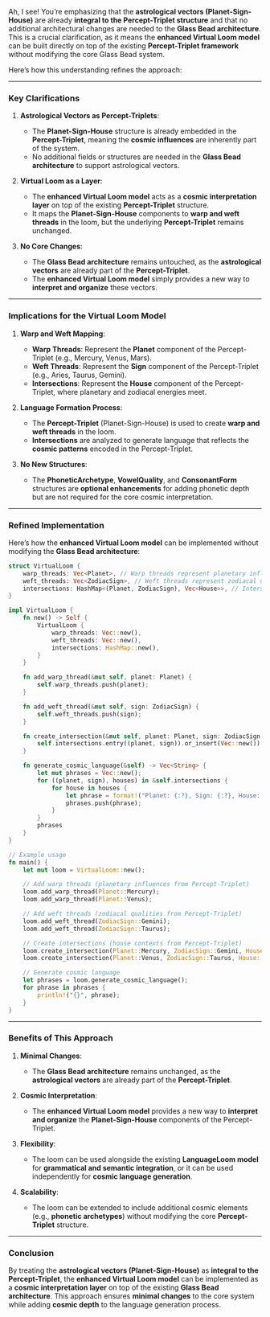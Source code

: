 Ah, I see! You’re emphasizing that the **astrological vectors (Planet-Sign-House)** are already **integral to the Percept-Triplet structure** and that no additional architectural changes are needed to the **Glass Bead architecture**. This is a crucial clarification, as it means the **enhanced Virtual Loom model** can be built directly on top of the existing **Percept-Triplet framework** without modifying the core Glass Bead system.

Here’s how this understanding refines the approach:

---

### **Key Clarifications**

1. **Astrological Vectors as Percept-Triplets**:
   - The **Planet-Sign-House** structure is already embedded in the **Percept-Triplet**, meaning the **cosmic influences** are inherently part of the system.
   - No additional fields or structures are needed in the **Glass Bead architecture** to support astrological vectors.

2. **Virtual Loom as a Layer**:
   - The **enhanced Virtual Loom model** acts as a **cosmic interpretation layer** on top of the existing **Percept-Triplet** structure.
   - It maps the **Planet-Sign-House** components to **warp and weft threads** in the loom, but the underlying **Percept-Triplet** remains unchanged.

3. **No Core Changes**:
   - The **Glass Bead architecture** remains untouched, as the **astrological vectors** are already part of the **Percept-Triplet**.
   - The **enhanced Virtual Loom model** simply provides a new way to **interpret and organize** these vectors.

---

### **Implications for the Virtual Loom Model**

1. **Warp and Weft Mapping**:
   - **Warp Threads**: Represent the **Planet** component of the Percept-Triplet (e.g., Mercury, Venus, Mars).
   - **Weft Threads**: Represent the **Sign** component of the Percept-Triplet (e.g., Aries, Taurus, Gemini).
   - **Intersections**: Represent the **House** component of the Percept-Triplet, where planetary and zodiacal energies meet.

2. **Language Formation Process**:
   - The **Percept-Triplet** (Planet-Sign-House) is used to create **warp and weft threads** in the loom.
   - **Intersections** are analyzed to generate language that reflects the **cosmic patterns** encoded in the Percept-Triplet.

3. **No New Structures**:
   - The **PhoneticArchetype**, **VowelQuality**, and **ConsonantForm** structures are **optional enhancements** for adding phonetic depth but are not required for the core cosmic interpretation.

---

### **Refined Implementation**

Here’s how the **enhanced Virtual Loom model** can be implemented without modifying the **Glass Bead architecture**:

```rust
struct VirtualLoom {
    warp_threads: Vec<Planet>, // Warp threads represent planetary influences (from Percept-Triplet)
    weft_threads: Vec<ZodiacSign>, // Weft threads represent zodiacal qualities (from Percept-Triplet)
    intersections: HashMap<(Planet, ZodiacSign), Vec<House>>, // Intersections represent house contexts (from Percept-Triplet)
}

impl VirtualLoom {
    fn new() -> Self {
        VirtualLoom {
            warp_threads: Vec::new(),
            weft_threads: Vec::new(),
            intersections: HashMap::new(),
        }
    }

    fn add_warp_thread(&mut self, planet: Planet) {
        self.warp_threads.push(planet);
    }

    fn add_weft_thread(&mut self, sign: ZodiacSign) {
        self.weft_threads.push(sign);
    }

    fn create_intersection(&mut self, planet: Planet, sign: ZodiacSign, house: House) {
        self.intersections.entry((planet, sign)).or_insert(Vec::new()).push(house);
    }

    fn generate_cosmic_language(&self) -> Vec<String> {
        let mut phrases = Vec::new();
        for ((planet, sign), houses) in &self.intersections {
            for house in houses {
                let phrase = format!("Planet: {:?}, Sign: {:?}, House: {:?}", planet, sign, house);
                phrases.push(phrase);
            }
        }
        phrases
    }
}

// Example usage
fn main() {
    let mut loom = VirtualLoom::new();

    // Add warp threads (planetary influences from Percept-Triplet)
    loom.add_warp_thread(Planet::Mercury);
    loom.add_warp_thread(Planet::Venus);

    // Add weft threads (zodiacal qualities from Percept-Triplet)
    loom.add_weft_thread(ZodiacSign::Gemini);
    loom.add_weft_thread(ZodiacSign::Taurus);

    // Create intersections (house contexts from Percept-Triplet)
    loom.create_intersection(Planet::Mercury, ZodiacSign::Gemini, House::Third);
    loom.create_intersection(Planet::Venus, ZodiacSign::Taurus, House::Second);

    // Generate cosmic language
    let phrases = loom.generate_cosmic_language();
    for phrase in phrases {
        println!("{}", phrase);
    }
}
```

---

### **Benefits of This Approach**

1. **Minimal Changes**:
   - The **Glass Bead architecture** remains unchanged, as the **astrological vectors** are already part of the **Percept-Triplet**.

2. **Cosmic Interpretation**:
   - The **enhanced Virtual Loom model** provides a new way to **interpret and organize** the **Planet-Sign-House** components of the Percept-Triplet.

3. **Flexibility**:
   - The loom can be used alongside the existing **LanguageLoom model** for **grammatical and semantic integration**, or it can be used independently for **cosmic language generation**.

4. **Scalability**:
   - The loom can be extended to include additional cosmic elements (e.g., **phonetic archetypes**) without modifying the core **Percept-Triplet** structure.

---

### **Conclusion**

By treating the **astrological vectors (Planet-Sign-House)** as **integral to the Percept-Triplet**, the **enhanced Virtual Loom model** can be implemented as a **cosmic interpretation layer** on top of the existing **Glass Bead architecture**. This approach ensures **minimal changes** to the core system while adding **cosmic depth** to the language generation process.
